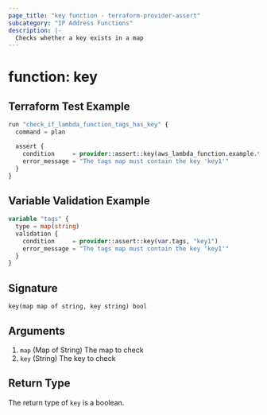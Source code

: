 ```yaml
---
page_title: "key function - terraform-provider-assert"
subcategory: "IP Address Functions"
description: |-
  Checks whether a key exists in a map
---
```


# function: key



## Terraform Test Example

```terraform
run "check_if_lambda_function_tags_has_key" {
  command = plan

  assert {
    condition     = provider::assert::key(aws_lambda_function.example.tags, "key1")
    error_message = "The tags map must contain the key 'key1'"
  }
}
```

## Variable Validation Example

```terraform
variable "tags" {
  type = map(string)
  validation {
    condition     = provider::assert::key(var.tags, "key1")
    error_message = "The tags map must contain the key 'key1'"
  }
}
```

## Signature

<!-- signature generated by tfplugindocs -->
```text
key(map map of string, key string) bool
```

## Arguments

<!-- arguments generated by tfplugindocs -->
1. `map` (Map of String) The map to check
1. `key` (String) The key to check


## Return Type

The return type of `key` is a boolean.
